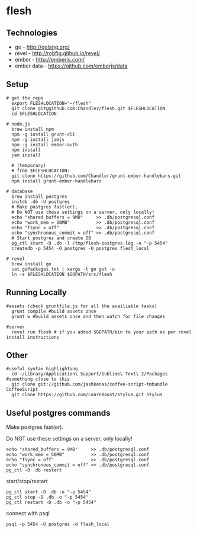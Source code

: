 # flesh


## Technologies

* go - http://golang.org/
* revel - http://robfig.github.io/revel/
* ember - http://emberjs.com/
* ember data - https://github.com/emberjs/data


## Setup
    # get the repo
      export FLESHLOCATION="~/flesh"
      git clone git@github.com:Chandler/flesh.git $FLESHLOCATION
      cd $FLESHLOCATION

    # node.js
      brew install npm
      npm -g install grunt-cli
      npm -g install jamjs
      npm -g install ember-auth
      npm install
      jam install

      # (temporary)
      # from $FLESHLOCATION:
      git clone https://github.com/Chandler/grunt-ember-handlebars.git
      npm install grunt-ember-handlebars
      
    # database
      brew install postgres
      initdb .db -U postgres
      # Make postgres fast(er).
      # Do NOT use these settings on a server, only locally!
      echo "shared_buffers = 9MB"     >> .db/postgresql.conf
      echo "work_mem = 50MB"          >> .db/postgresql.conf
      echo "fsync = off"              >> .db/postgresql.conf
      echo "synchronous_commit = off" >> .db/postgresql.conf
      # Start postgres and create DB
      pg_ctl start -D .db -l /tmp/flesh-postgres.log -o "-p 5454"
      createdb -p 5454 -O postgres -U postgres flesh_local

    # revel
      brew install go
      cat goPackages.txt | xargs -t go get -u
      ln -s $FLESHLOCATION $GOPATH/src/flesh


## Running Locally
    #assets (check gruntfile.js for all the availiable tasks)
      grunt compile #build assets once
      grunt w #build assets once and then watch for file changes

    #server
      revel run flesh # if you added $GOPATH/bin to your path as per revel install instructions


## Other
    #useful syntax highlighting
      cd ~/Library/Application\ Support/Sublime\ Text\ 2/Packages #something close to this
      git clone git://github.com/jashkenas/coffee-script-tmbundle CoffeeScript
      git clone https://github.com/LearnBoost/stylus.git Stylus


## Useful postgres commands
Make postgres fast(er).

Do NOT use these settings on a server, only locally!

    echo "shared_buffers = 9MB"     >> .db/postgresql.conf
    echo "work_mem = 50MB"          >> .db/postgresql.conf
    echo "fsync = off"              >> .db/postgresql.conf
    echo "synchronous_commit = off" >> .db/postgresql.conf
    pg_ctl -D .db restart

start/stop/restart

    pg_ctl start -D .db -o "-p 5454"
    pg_ctl stop -D .db -o "-p 5454"
    pg_ctl restart -D .db -o "-p 5454"

connect with psql

    psql -p 5454 -U postgres -d flesh_local
